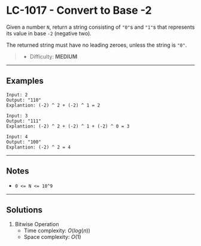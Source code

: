 # LC-1017 - Convert to Base -2

Given a number `N`, return a string consisting of `"0"`s and `"1"`s that represents its value in base `-2` (negative two).

The returned string must have no leading zeroes, unless the string is `"0"`.

> * Difficulty: **MEDIUM**

---
## Examples

```
Input: 2
Output: "110"
Explantion: (-2) ^ 2 + (-2) ^ 1 = 2
```

```
Input: 3
Output: "111"
Explantion: (-2) ^ 2 + (-2) ^ 1 + (-2) ^ 0 = 3
```

```
Input: 4
Output: "100"
Explantion: (-2) ^ 2 = 4
```

---
## Notes

* `0 <= N <= 10^9`

---
## Solutions

1. Bitwise Operation
    * Time complexity: $O(log(n))$
    * Space complexity: $O(1)$